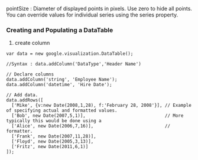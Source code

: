 pointSize :  Diameter of displayed points in pixels. Use zero to hide all points. You can override values for individual series using the series property.



### Creating and Populating a DataTable
1. create column
```
var data = new google.visualization.DataTable();

//Syntax : data.addColumn('DataType','Header Name')

// Declare columns
data.addColumn('string', 'Employee Name');
data.addColumn('datetime', 'Hire Date');

// Add data.
data.addRows([
  ['Mike', {v:new Date(2008,1,28), f:'February 28, 2008'}], // Example of specifying actual and formatted values.
  ['Bob', new Date(2007,5,1)],                              // More typically this would be done using a
  ['Alice', new Date(2006,7,16)],                           // formatter.
  ['Frank', new Date(2007,11,28)],
  ['Floyd', new Date(2005,3,13)],
  ['Fritz', new Date(2011,6,1)]
]);
```